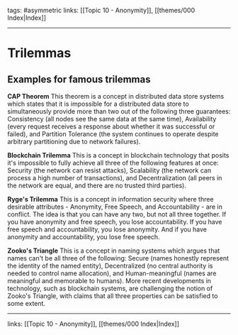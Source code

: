 tags: #asymmetric 
links:  [[Topic 10 - Anonymity]], [[themes/000 Index|Index]]

---
# Trilemmas

## Examples for famous trilemmas

**CAP Theorem**
This theorem is a concept in distributed data store systems which states that it is impossible for a distributed data store to simultaneously provide more than two out of the following three guarantees: Consistency (all nodes see the same data at the same time), Availability (every request receives a response about whether it was successful or failed), and Partition Tolerance (the system continues to operate despite arbitrary partitioning due to network failures).

**Blockchain Trilemma**
This is a concept in blockchain technology that posits it's impossible to fully achieve all three of the following features at once: Security (the network can resist attacks), Scalability (the network can process a high number of transactions), and Decentralization (all peers in the network are equal, and there are no trusted third parties).

**Ryge's Trilemma**
This is a concept in information security where three desirable attributes - Anonymity, Free Speech, and Accountability - are in conflict. The idea is that you can have any two, but not all three together. If you have anonymity and free speech, you lose accountability. If you have free speech and accountability, you lose anonymity. And if you have anonymity and accountability, you lose free speech.

**Zooko's Triangle**
This is a concept in naming systems which argues that names can't be all three of the following: Secure (names honestly represent the identity of the named entity), Decentralized (no central authority is needed to control name allocation), and Human-meaningful (names are meaningful and memorable to humans). More recent developments in technology, such as blockchain systems, are challenging the notion of Zooko's Triangle, with claims that all three properties can be satisfied to some extent.

---
links:  [[Topic 10 - Anonymity]], [[themes/000 Index|Index]]